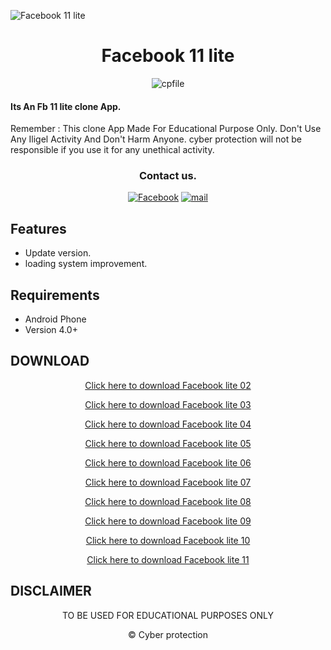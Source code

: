![Facebook 11 lite](https://github.com/cpfile/Facebook-11-lite-update-version-/assets/133189455/aca14d2f-4621-4611-ad57-cc6bde27137e)

<h1 align=center>Facebook 11 lite</h1>
<p align="center"> <img src="https://komarev.com/ghpvc/?username=cpfile&label=Total Facebook 11 lite %20download&color=0e75b6&style=flat" alt="cpfile" /> </p>

#### Its An Fb 11 lite clone  App. 
Remember : This clone App Made For Educational Purpose Only. Don't Use Any Iligel Activity And Don't Harm Anyone. cyber protection will not be responsible if you use it for any unethical activity.
<div align="center">

### Contact us.
[![Facebook](https://img.shields.io/badge/Facebook-1877F2?style=for-the-badge&logo=facebook&logoColor=white)](https://m.facebook.com/groups/cyberprotectionofficial/)
[![mail](https://img.shields.io/badge/Gmail-D14836?style=for-the-badge&logo=gmail&logoColor=white)](mailto:mehedi0213@gmail.com)

</div>

## Features

 - Update version.
 - loading system improvement.

## Requirements
 - Android Phone
 - Version 4.0+
 
 ## DOWNLOAD
 <p align="center"> <a href="https://github.com/cpfile/Facebook-11-lite-update-version-/releases/download/V2.0/Lite.2.apk">Click here to download Facebook lite 02</a>
 <p align="center"><a href="https://github.com/cpfile/Facebook-11-lite-update-version-/releases/download/V2.0/Lite.3.apk">Click here to download Facebook lite 03</a>
 <p align="center"><a href="https://github.com/cpfile/Facebook-11-lite-update-version-/releases/download/V2.0/Lite.4.apk">Click here to download Facebook lite 04</a>
 <p align="center"><a href="https://github.com/cpfile/Facebook-11-lite-update-version-/releases/download/V2.0/Lite.5.apk">Click here to download Facebook lite 05</a>
 <p align="center"><a href="https://github.com/cpfile/Facebook-11-lite-update-version-/releases/download/V2.0/Lite.6.apk">Click here to download Facebook lite 06</a>
 <p align="center"><a href="https://github.com/cpfile/Facebook-11-lite-update-version-/releases/download/V2.0/Lite.7.apk">Click here to download Facebook lite 07</a>
 <p align="center"><a href="https://github.com/cpfile/Facebook-11-lite-update-version-/releases/download/V2.0/Lite.8.apk">Click here to download Facebook lite 08</a>
 <p align="center"><a href="https://github.com/cpfile/Facebook-11-lite-update-version-/releases/download/V2.0/Lite.9.apk">Click here to download Facebook lite 09</a>
 <p align="center"><a href="https://github.com/cpfile/Facebook-11-lite-update-version-/releases/download/V2.0/Lite.10.apk">Click here to download Facebook lite 10</a>
 <p align="center"><a href="https://github.com/cpfile/Facebook-11-lite-update-version-/releases/download/V2.0/Lite.11.apk">Click here to download Facebook lite 11</a>

## DISCLAIMER
<p align="center">
 TO BE USED FOR EDUCATIONAL PURPOSES ONLY
</p>

<p align="center">© Cyber protection 